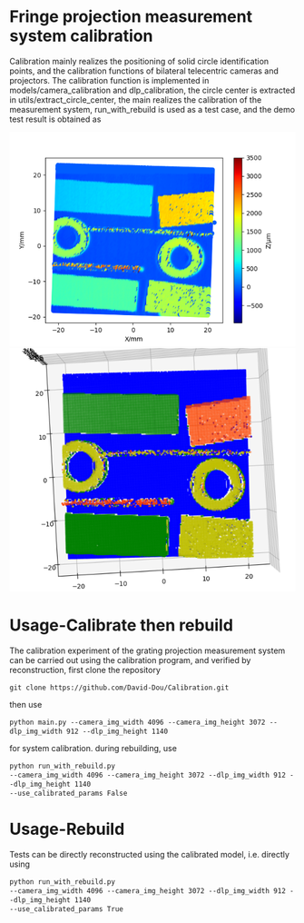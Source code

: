 # Fringe projection measurement system calibration
Calibration mainly realizes the positioning of solid circle identification points, and the calibration functions of bilateral telecentric cameras and projectors.
The calibration function is implemented in models/camera_calibration and dlp_calibration, the circle center is extracted in utils/extract_circle_center, the main realizes the calibration of the measurement system, run_with_rebuild is used as a test case, and the demo test result is obtained as

![demo](/demo/demo_2D_heatmap.png "2D_heatmap")
![demo](/demo/demo_3D_heatmap.png "3D_heatmap")

# Usage-Calibrate then rebuild
The calibration experiment of the grating projection measurement system can be carried out using the calibration program, and verified by reconstruction, first clone the repository

    git clone https://github.com/David-Dou/Calibration.git

then use

    python main.py --camera_img_width 4096 --camera_img_height 3072 --dlp_img_width 912 --dlp_img_height 1140 

for system calibration.
during rebuilding, use

    python run_with_rebuild.py 
    --camera_img_width 4096 --camera_img_height 3072 --dlp_img_width 912 --dlp_img_height 1140 
    --use_calibrated_params False 

# Usage-Rebuild
Tests can be directly reconstructed using the calibrated model, i.e. directly using

    python run_with_rebuild.py 
    --camera_img_width 4096 --camera_img_height 3072 --dlp_img_width 912 --dlp_img_height 1140 
    --use_calibrated_params True